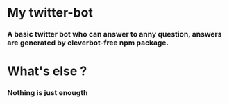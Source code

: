 # My twitter-bot
### A basic twitter bot who can answer to anny question, answers are generated by cleverbot-free npm package. 

# What's else ?
### Nothing is just enougth 
